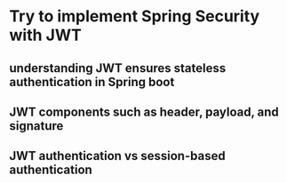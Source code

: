 # Try to implement Spring Security with JWT
## understanding JWT ensures stateless authentication in Spring boot
## JWT components such as header, payload, and signature
## JWT authentication vs session-based authentication